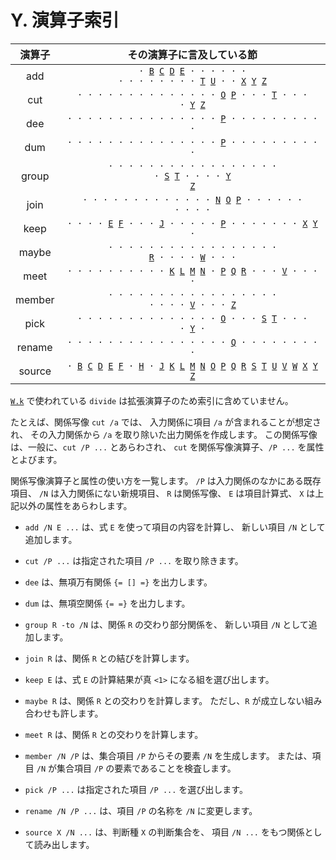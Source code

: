# Y. 演算子索引

<div class="index-matrix"/>

| 演算子 | その演算子に言及している節 |
|:---:|:---:|
| add | <code>· [B][B] [C][C] [D][D] [E][E] · · · · · · · · · · · · · · [T][T] [U][U] · · [X][X] [Y][Y] [Z][Z]</code> |
| cut | <code>· · · · · · · · · · · · · · [O][O] [P][P] · · · [T][T] · · · · [Y][Y] [Z][Z]</code> |
| dee | <code>· · · · · · · · · · · · · · · [P][P] · · · · · · · · · ·</code> |
| dum | <code>· · · · · · · · · · · · · · · [P][P] · · · · · · · · · ·</code> |
| group | <code>· · · · · · · · · · · · · · · · · · [S][S] [T][T] · · · · [Y][Y] [Z][Z]</code> |
| join | <code>· · · · · · · · · · · · · [N][N] [O][O] [P][P] · · · · · · · · · ·</code> |
| keep | <code>· · · · [E][E] [F][F] · · · [J][J] · · · · · [P][P] · · · · · · · [X][X] [Y][Y] ·</code> |
| maybe | <code>· · · · · · · · · · · · · · · · · [R][R] · · · · [W][W] · · ·</code> |
| meet | <code>· · · · · · · · · · [K][K] [L][L] [M][M] [N][N] · [P][P] [Q][Q] [R][R] · · · [V][V] · · · ·</code> |
| member | <code>· · · · · · · · · · · · · · · · · · · · · [V][V] · · · [Z][Z]</code> |
| pick | <code>· · · · · · · · · · · · · · [O][O] · · · [S][S] [T][T] · · · · [Y][Y] ·</code> |
| rename | <code>· · · · · · · · · · · · · · · · [Q][Q] · · · · · · · · ·</code> |
| source | <code>· [B][B] [C][C] [D][D] [E][E] [F][F] · [H][H] · [J][J] [K][K] [L][L] [M][M] [N][N] [O][O] [P][P] [Q][Q] [R][R] [S][S] [T][T] [U][U] [V][V] [W][W] [X][X] [Y][Y] [Z][Z]</code> |

[`W.k`][W] で使われている `divide` は拡張演算子のため索引に含めていません。

たとえば、関係写像 `cut /a` では、
入力関係に項目 `/a` が含まれることが想定され、
その入力関係から `/a` を取り除いた出力関係を作成します。
この関係写像は、一般に、`cut /P ...` とあらわされ、
`cut` を関係写像演算子、`/P ...` を属性とよびます。

関係写像演算子と属性の使い方を一覧します。
`/P` は入力関係のなかにある既存項目、
`/N` は入力関係にない新規項目、
`R` は関係写像、
`E` は項目計算式、
`X` は上記以外の属性をあらわします。

- `add /N E ...` は、式 `E` を使って項目の内容を計算し、
  新しい項目 `/N` として追加します。

- `cut /P ...` は指定された項目 `/P ...` を取り除きます。

- `dee` は、無項万有関係 `{= [] =}` を出力します。

- `dum` は、無項空関係 `{= =}` を出力します。

- `group R -to /N` は、関係 `R` の交わり部分関係を、
  新しい項目 `/N` として追加します。

- `join R` は、関係 `R` との結びを計算します。

- `keep E` は、式 `E` の計算結果が真 `<1>` になる組を選び出します。

- `maybe R` は、関係 `R` との交わりを計算します。
  ただし、`R` が成立しない組み合わせも許します。

- `meet R` は、関係 `R` との交わりを計算します。

- `member /N /P` は、集合項目 `/P` からその要素 `/N` を生成します。
  または、項目 `/N` が集合項目 `/P` の要素であることを検査します。

- `pick /P ...` は指定された項目 `/P ...` を選び出します。

- `rename /N /P ...` は、項目 `/P` の名称を `/N` に変更します。

- `source X /N ...` は、判断種 `X` の判断集合を、
  項目 `/N ...` をもつ関係として読み出します。


[A]: ../A
[B]: ../B
[C]: ../C
[D]: ../D
[E]: ../E
[F]: ../F
[G]: ../G
[H]: ../H
[I]: ../I
[J]: ../J
[K]: ../K
[L]: ../L
[M]: ../M
[N]: ../N
[O]: ../O
[P]: ../P
[Q]: ../Q
[R]: ../R
[S]: ../S
[T]: ../T
[U]: ../U
[V]: ../V
[W]: ../W
[X]: ../X
[Y]: ../Y
[Z]: ../Z

